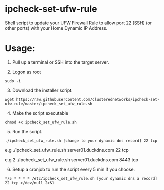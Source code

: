 # ipcheck-set-ufw-rule
Shell script to update your UFW Firewall Rule to allow port 22 (SSH) (or other ports) with your Home Dynamic IP Address.

# Usage:

1. Pull up a terminal or SSH into the target server.

2. Logon as root

<code>sudo -i</code>

3. Download the installer script.

```
wget https://raw.githubusercontent.com/clusterednetworks/ipcheck-set-ufw-rule/master/ipcheck_set_ufw_rule.sh
```

4. Make the script executable

```
chmod +x ipcheck_set_ufw_rule.sh
```

5. Run the script.

```
./ipcheck_set_ufw_rule.sh [change to your dynamic dns record] 22 tcp
```
e.g ./ipcheck_set_ufw_rule.sh server01.duckdns.com 22 tcp

e.g 2 ./ipcheck_set_ufw_rule.sh server01.duckdns.com 8443 tcp

6. Setup a cronjob to run the script every 5 min if you choose.
   
```
*/5 * * * * /etc/ipcheck_set_ufw_rule.sh [your dynamic dns a record] 22 tcp >/dev/null 2>&1
```

